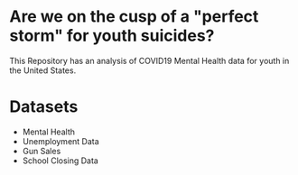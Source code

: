 # Are we on the cusp of a "perfect storm" for youth suicides? 
This Repository has an analysis of COVID19 Mental Health data for youth in the United States. 

# Datasets 
- Mental Health 
- Unemployment Data 
- Gun Sales 
- School Closing Data 



